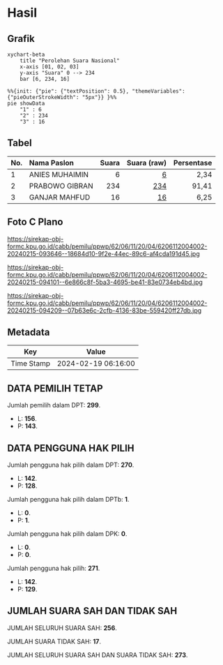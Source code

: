 # Hasil

## Grafik

```mermaid
xychart-beta
    title "Perolehan Suara Nasional"
    x-axis [01, 02, 03]
    y-axis "Suara" 0 --> 234
    bar [6, 234, 16]
```

```mermaid
%%{init: {"pie": {"textPosition": 0.5}, "themeVariables": {"pieOuterStrokeWidth": "5px"}} }%%
pie showData
    "1" : 6
    "2" : 234
    "3" : 16
```

## Tabel

| No. | Nama Paslon    | Suara | Suara (raw) | Persentase |
|:--- |:-------------- | -----:| -----------:| ----------:|
| 1   | ANIES MUHAIMIN | 6     | [6][p-1]    | 2,34       |
| 2   | PRABOWO GIBRAN | 234   | [234][p-2]  | 91,41      |
| 3   | GANJAR MAHFUD  | 16    | [16][p-3]   | 6,25       |


[p-1]: https://github.com/gigit-pemilu/pemilu-2024/blob/main/pilpres/hitung-suara/sub/62-kalimantan-tengah/sub/06-katingan/sub/11-tasik-payawan/sub/2004-handiwung/sub/002-tps/sub/paslon-1.txt
[p-2]: https://github.com/gigit-pemilu/pemilu-2024/blob/main/pilpres/hitung-suara/sub/62-kalimantan-tengah/sub/06-katingan/sub/11-tasik-payawan/sub/2004-handiwung/sub/002-tps/sub/paslon-2.txt
[p-3]: https://github.com/gigit-pemilu/pemilu-2024/blob/main/pilpres/hitung-suara/sub/62-kalimantan-tengah/sub/06-katingan/sub/11-tasik-payawan/sub/2004-handiwung/sub/002-tps/sub/paslon-3.txt

## Foto C Plano

https://sirekap-obj-formc.kpu.go.id/cabb/pemilu/ppwp/62/06/11/20/04/6206112004002-20240215-093646--18684d10-9f2e-44ec-89c6-af4cda191d45.jpg

https://sirekap-obj-formc.kpu.go.id/cabb/pemilu/ppwp/62/06/11/20/04/6206112004002-20240215-094101--6e866c8f-5ba3-4695-be41-83e0734eb4bd.jpg

https://sirekap-obj-formc.kpu.go.id/cabb/pemilu/ppwp/62/06/11/20/04/6206112004002-20240215-094209--07b63e6c-2cfb-4136-83be-559420ff27db.jpg


## Metadata

| Key        | Value               |
| ---------- | ------------------- |
| Time Stamp | 2024-02-19 06:16:00 |


## DATA PEMILIH TETAP

Jumlah pemilih dalam DPT: **299**.
 * L: **156**.
 * P: **143**.

## DATA PENGGUNA HAK PILIH

Jumlah pengguna hak pilih dalam DPT: **270**.
 * L: **142**.
 * P: **128**.

Jumlah pengguna hak pilih dalam DPTb: **1**.
 * L: **0**.
 * P: **1**.

Jumlah pengguna hak pilih dalam DPK: **0**.
 * L: **0**.
 * P: **0**.

Jumlah pengguna hak pilih: **271**.
 * L: **142**.
 * P: **129**.

## JUMLAH SUARA SAH DAN TIDAK SAH

JUMLAH SELURUH SUARA SAH: **256**.

JUMLAH SUARA TIDAK SAH: **17**.

JUMLAH SELURUH SUARA SAH DAN SUARA TIDAK SAH: **273**.


